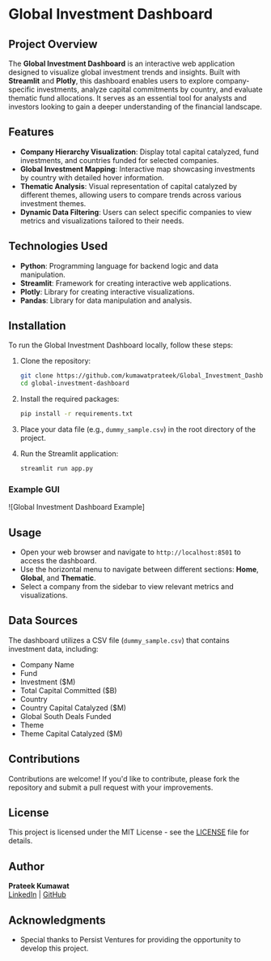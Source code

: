 # Global Investment Dashboard

## Project Overview
The **Global Investment Dashboard** is an interactive web application designed to visualize global investment trends and insights. Built with **Streamlit** and **Plotly**, this dashboard enables users to explore company-specific investments, analyze capital commitments by country, and evaluate thematic fund allocations. It serves as an essential tool for analysts and investors looking to gain a deeper understanding of the financial landscape.

## Features
- **Company Hierarchy Visualization**: Display total capital catalyzed, fund investments, and countries funded for selected companies.
- **Global Investment Mapping**: Interactive map showcasing investments by country with detailed hover information.
- **Thematic Analysis**: Visual representation of capital catalyzed by different themes, allowing users to compare trends across various investment themes.
- **Dynamic Data Filtering**: Users can select specific companies to view metrics and visualizations tailored to their needs.

## Technologies Used
- **Python**: Programming language for backend logic and data manipulation.
- **Streamlit**: Framework for creating interactive web applications.
- **Plotly**: Library for creating interactive visualizations.
- **Pandas**: Library for data manipulation and analysis.

## Installation
To run the Global Investment Dashboard locally, follow these steps:

1. Clone the repository:
   ```bash
   git clone https://github.com/kumawatprateek/Global_Investment_Dashboard_Project.git
   cd global-investment-dashboard
   ```

2. Install the required packages:
   ```bash
   pip install -r requirements.txt
   ```

3. Place your data file (e.g., `dummy_sample.csv`) in the root directory of the project.

4. Run the Streamlit application:
   ```bash
   streamlit run app.py
   ```

### Example GUI
![Global Investment Dashboard Example]

## Usage
- Open your web browser and navigate to `http://localhost:8501` to access the dashboard.
- Use the horizontal menu to navigate between different sections: **Home**, **Global**, and **Thematic**.
- Select a company from the sidebar to view relevant metrics and visualizations.

## Data Sources
The dashboard utilizes a CSV file (`dummy_sample.csv`) that contains investment data, including:
- Company Name
- Fund
- Investment ($M)
- Total Capital Committed ($B)
- Country
- Country Capital Catalyzed ($M)
- Global South Deals Funded
- Theme
- Theme Capital Catalyzed ($M)

## Contributions
Contributions are welcome! If you'd like to contribute, please fork the repository and submit a pull request with your improvements.

## License
This project is licensed under the MIT License - see the [LICENSE](LICENSE) file for details.

## Author
**Prateek Kumawat**  
[LinkedIn](https://www.linkedin.com/in/kumawatprateek/) | [GitHub](https://github.com/kumawatprateek)

## Acknowledgments
- Special thanks to Persist Ventures for providing the opportunity to develop this project.
